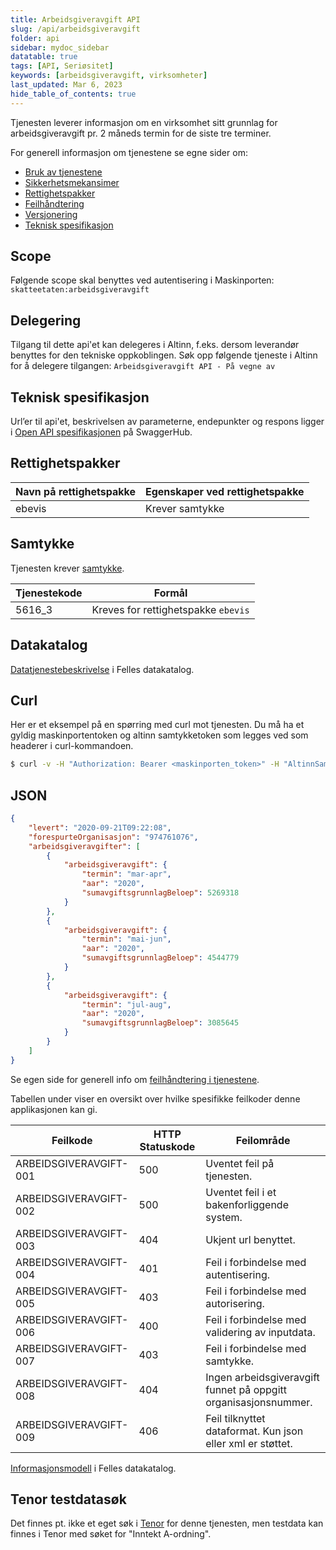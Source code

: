 ```yaml
---
title: Arbeidsgiveravgift API
slug: /api/arbeidsgiveravgift
folder: api
sidebar: mydoc_sidebar
datatable: true
tags: [API, Seriøsitet]
keywords: [arbeidsgiveravgift, virksomheter]
last_updated: Mar 6, 2023
hide_table_of_contents: true
---
```

<summary>Tjenesten leverer informasjon om en virksomhet sitt grunnlag for arbeidsgiveravgift pr. 2 måneds termin for de siste tre terminer.</summary>

<Tabs underline={true}>
<TabItem headerText="Om tjenesten" itemKey="itemKey-1">

For generell informasjon om tjenestene se egne sider om:
* [Bruk av tjenestene](../om/bruk.md)
* [Sikkerhetsmekansimer](../om/sikkerhet.md)
* [Rettighetspakker](../om/rettighetspakker.md)
* [Feilhåndtering](../om/feil.md)
* [Versjonering](../om/versjoner.md)
* [Teknisk spesifikasjon](../om/tekniskspesifikasjon.md)
 
## Scope
Følgende scope skal benyttes ved autentisering i Maskinporten: `skatteetaten:arbeidsgiveravgift`

## Delegering
Tilgang til dette api'et kan delegeres i Altinn, f.eks. dersom leverandør benyttes for den tekniske oppkoblingen. Søk opp følgende tjeneste i Altinn for å delegere tilgangen: `Arbeidsgiveravgift API - På vegne av`

## Teknisk spesifikasjon
Url’er til api'et, beskrivelsen av parameterne, endepunkter og respons ligger i [Open API spesifikasjonen](https://app.swaggerhub.com/apis/skatteetaten/arbeidsgiveravgift-api) på SwaggerHub.

 ## Rettighetspakker

| Navn på rettighetspakke |	Egenskaper ved rettighetspakke |
|---|---|
| ebevis | Krever samtykke |
 
## Samtykke
Tjenesten krever [samtykke](../om/samtykke.md).

| Tjenestekode | Formål |
|--------| ------ |
| 5616_3 | Kreves for rettighetspakke `ebevis`|

## Datakatalog
[Datatjenestebeskrivelse](https://data.norge.no/dataservices/53514316-7696-33cf-8e03-c5f4133f0050) i Felles datakatalog.

</TabItem>
<TabItem headerText="Eksempler" itemKey="itemKey-2"> 

## Curl

Her er et eksempel på en spørring med curl mot tjenesten. Du må ha et gyldig maskinportentoken og altinn samtykketoken som legges ved som headerer i curl-kommandoen.

```bash
$ curl -v -H "Authorization: Bearer <maskinporten_token>" -H "AltinnSamtykke: <samtykke_token>" "https://api-test.sits.no/api/arbeidsgiveravgift/v1/ebevis/974761076"
```
## JSON

```json
{
    "levert": "2020-09-21T09:22:08",
    "forespurteOrganisasjon": "974761076",
    "arbeidsgiveravgifter": [
        {
            "arbeidsgiveravgift": {
                "termin": "mar-apr",
                "aar": "2020",
                "sumavgiftsgrunnlagBeloep": 5269318
            }
        },
        {
            "arbeidsgiveravgift": {
                "termin": "mai-jun",
                "aar": "2020",
                "sumavgiftsgrunnlagBeloep": 4544779
            }
        },
        {
            "arbeidsgiveravgift": {
                "termin": "jul-aug",
                "aar": "2020",
                "sumavgiftsgrunnlagBeloep": 3085645
            }
        }
    ]
}
```
</TabItem>
<TabItem headerText="Feilkoder" itemKey="itemKey-3">

Se egen side for generell info om [feilhåndtering i tjenestene](../om/feil.md).

Tabellen under viser en oversikt over hvilke spesifikke feilkoder denne applikasjonen kan gi.
 
| Feilkode | HTTP Statuskode | Feilområde                                                      |
|----------|-----------------|-----------------------------------------------------------------|
| ARBEIDSGIVERAVGIFT-001 | 500 | Uventet feil på tjenesten.                                      |
| ARBEIDSGIVERAVGIFT-002 | 500 | Uventet feil i et bakenforliggende system.                      |
| ARBEIDSGIVERAVGIFT-003 | 404 | Ukjent url benyttet.                                            |
| ARBEIDSGIVERAVGIFT-004 | 401 | Feil i forbindelse med autentisering.                           |
| ARBEIDSGIVERAVGIFT-005 | 403 | Feil i forbindelse med autorisering.                            |
| ARBEIDSGIVERAVGIFT-006 | 400 | Feil i forbindelse med validering av inputdata.                 |
| ARBEIDSGIVERAVGIFT-007 | 403 | Feil i forbindelse med samtykke.                                |
| ARBEIDSGIVERAVGIFT-008 | 404 | Ingen arbeidsgiveravgift funnet på oppgitt organisasjonsnummer. |
| ARBEIDSGIVERAVGIFT-009 | 406 | Feil tilknyttet dataformat. Kun json eller xml er støttet.      |
 
</TabItem>
<TabItem headerText="Informasjonsmodell" itemKey="itemKey-4">

[Informasjonsmodell](https://data.norge.no/informationmodels/704618c8-ed35-3b12-a486-5df49713e707) i Felles datakatalog.
 
</TabItem>
<TabItem headerText="Test" itemKey="itemKey-5">

## Tenor testdatasøk
Det finnes pt. ikke et eget søk i [Tenor](../test/tenor.md) for denne tjenesten, men testdata kan finnes i Tenor med søket for "Inntekt A-ordning".
 
</TabItem>
</Tabs>


